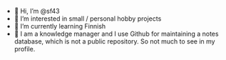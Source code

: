 - 👋 Hi, I’m @sf43
- 👀 I’m interested in small / personal hobby projects
- 🌱 I’m currently learning Finnish
- 🦉 I am a knowledge manager and I use Github for maintaining a notes database, which is not a public repository. So not much to see in my profile.

<!---
sf43/sf43 is a ✨ special ✨ repository because its `README.md` (this file) appears on your GitHub profile.
You can click the Preview link to take a look at your changes.
--->
